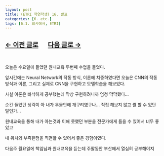 ```yaml
---
layout: post
title: (ETRI 학연학생) 16. 발표
categories: [6. etc.]
tags: [6.1. 회사에서, ETRI]
---
```


## [←  이전 글로](https://maizer2.github.io/6.%20etc2022/2022/04/28/(ETRI-학연학생)-16.발표.html) 　 [다음 글로 →](https://maizer2.github.io/6.%20etc2022/2022/05/00/(ETRI-학연학생)-18.-미정.html)

<br/>

오늘은 수요일에 들었던 원내교육 두번째 수업을 들었다.

앞시간에는 Neural Network의 작동 방식, 이론에 치중하였다면 오늘은 CNN의 작동방식과 이론, 그리고 실제로 CNN을 구현하고 모델학습을 해보았다.

사실 이론은 빠삭하게 공부했는데 막상 구현하려니까 엄청 막막했다...

순간 들었던 생각이 아 내가 우물안에 개구리였구나... 직접 해보지 않고 뭘 할 수 있단 말인가... 

원내교육을 통해 내가 아는것과 이해 못했던 부분을 전문가에게 들을 수 있어서 너무 좋았고

내 위치와 부족한점을 직면할 수 있어서 좋은 경험이였다.

다음주 월요일에 책임님과 원내교육을 듣는데 주말동안 부산에서 열심히 공부해야지